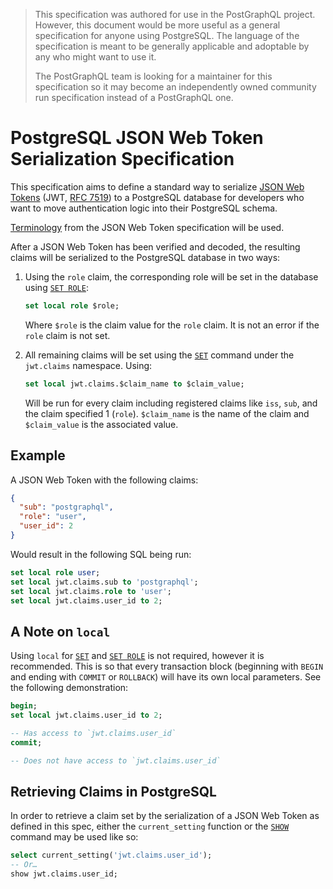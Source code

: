 > This specification was authored for use in the PostGraphQL project. However, this document would be more useful as a general specification for anyone using PostgreSQL. The language of the specification is meant to be generally applicable and adoptable by any who might want to use it.
>
> The PostGraphQL team is looking for a maintainer for this specification so it may become an independently owned community run specification instead of a PostGraphQL one.

# PostgreSQL JSON Web Token Serialization Specification
This specification aims to define a standard way to serialize [JSON Web Tokens][jwt] (JWT, [RFC 7519][rfc7519]) to a PostgreSQL database for developers who want to move authentication logic into their PostgreSQL schema.

[Terminology][jwt-terms] from the JSON Web Token specification will be used.

After a JSON Web Token has been verified and decoded, the resulting claims will be serialized to the PostgreSQL database in two ways:

1. Using the `role` claim, the corresponding role will be set in the database using [`SET ROLE`][set-role]:

   ```sql
   set local role $role;
   ```

   Where `$role` is the claim value for the `role` claim. It is not an error if the `role` claim is not set.

2. All remaining claims will be set using the [`SET`][set] command under the `jwt.claims` namespace. Using:

   ```sql
   set local jwt.claims.$claim_name to $claim_value;
   ```

   Will be run for every claim including registered claims like `iss`, `sub`, and the claim specified 1 (`role`). `$claim_name` is the name of the claim and `$claim_value` is the associated value.

## Example
A JSON Web Token with the following claims:

```json
{
  "sub": "postgraphql",
  "role": "user",
  "user_id": 2
}
```

Would result in the following SQL being run:

```sql
set local role user;
set local jwt.claims.sub to 'postgraphql';
set local jwt.claims.role to 'user';
set local jwt.claims.user_id to 2;
```

## A Note on `local`
Using `local` for [`SET`][set] and [`SET ROLE`][set-role] is not required, however it is recommended. This is so that every transaction block (beginning with `BEGIN` and ending with `COMMIT` or `ROLLBACK`) will have its own local parameters. See the following demonstration:

```sql
begin;
set local jwt.claims.user_id to 2;

-- Has access to `jwt.claims.user_id`
commit;

-- Does not have access to `jwt.claims.user_id`
```

## Retrieving Claims in PostgreSQL
In order to retrieve a claim set by the serialization of a JSON Web Token as defined in this spec, either the `current_setting` function or the [`SHOW`][show] command may be used like so:

```sql
select current_setting('jwt.claims.user_id');
-- Or…
show jwt.claims.user_id;
```

[jwt]: https://jwt.io/
[rfc7519]: https://tools.ietf.org/html/rfc7519
[jwt-terms]: https://tools.ietf.org/html/rfc7519#section-2
[set-role]: http://www.postgresql.org/docs/current/static/sql-set-role.html
[set]: http://www.postgresql.org/docs/current/static/sql-set.html
[show]: http://www.postgresql.org/docs/current/static/sql-show.html
